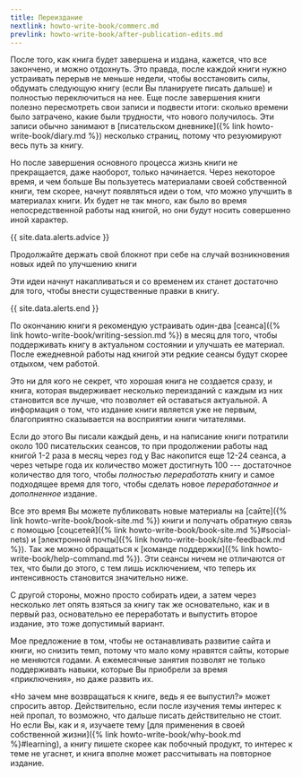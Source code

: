 ```yaml
---
title: Переиздание
nextlink: howto-write-book/commerc.md
prevlink: howto-write-book/after-publication-edits.md
---
```


После того, как книга будет завершена и издана, кажется, что все
закончено, и можно отдохнуть.  Это правда, после каждой книги нужно
устраивать перерыв не меньше недели, чтобы восстановить силы, обдумать
следующую книгу (если Вы планируете писать дальше) и полностью
переключиться на нее.  Еще после завершения книги полезно пересмотреть
свои записи и подвести итоги: сколько времени было затрачено, какие
были трудности, что нового получилось.  Эти записи обычно занимают в
[писательском дневнике]({% link howto-write-book/diary.md %})
несколько страниц, потому что резуюмируют весь путь за книгу.

Но после завершения основного процесса жизнь книги не прекращается,
даже наоборот, только начинается.  Через некоторое время, и чем больше
Вы пользуетесь материалами своей собственной книги, тем скорее, начнут
появляться идеи о том, *что* можно улучшить в материалах книги.  Их
будет не так много, как было во время непосредственной работы над
книгой, но они будут носить совершенно иной характер.

{{ site.data.alerts.advice }}

Продолжайте держать свой блокнот при себе на случай возникновения
новых идей по улучшению книги

Эти идеи начнут накапливаться и со временем их станет достаточно для
того, чтобы внести существенные правки в книгу.

{{ site.data.alerts.end }}

По окончанию книги я рекомендую устраивать один-два [сеанса]({% link
howto-write-book/writing-session.md %}) в месяц для того, чтобы
поддерживать книгу в актуальном состоянии и улучшать ее материал.
После ежедневной работы над книгой эти редкие сеансы будут скорее
отдыхом, чем работой.

Это ни для кого не секрет, что хорошая книга не создается сразу, и
книга, которая выдерживает несколько переизданий с каждым из них
становится все лучше, что позволяет ей оставаться актуальной.  А
информация о том, что издание книги является уже не первым,
благоприятно сказывается на восприятии книги читателями.

Если до этого Вы писали каждый день, и на написание книги потратили
около 100 писательских сеансов, то при продолжении работы над книгой
1-2 раза в месяц через год у Вас накопится еще 12-24 сеанса, а через
четыре года их количество может достигнуть 100 --- достаточное
количество для того, чтобы *полностью переработать* книгу и самое
подходящее время для того, чтобы сделать новое *переработанное и
дополненное* издание.

Все это время Вы можете публиковать новые материалы на [сайте]({% link
howto-write-book/book-site.md %}) книги и получать обратную связь с
помощью [соцсетей]({% link howto-write-book/book-site.md %}#social-nets) и
[электронной почты]({% link howto-write-book/site-feedback.md %}).
Так же можно обращаться к [команде поддержки]({% link
howto-write-book/help-command.md %}).  Эти сеансы ничем не отличаются
от тех, что были до этого, с тем лишь исключением, что теперь их
интенсивность становится значительно ниже.

С другой стороны, можно просто собирать идеи, а затем через несколько
лет опять взяться за книгу так же основательно, как и в первый раз,
основательно ее переработать и выпустить второе издание, это тоже
допустимый вариант.

Мое предложение в том, чтобы не останавливать развитие сайта и книги,
но снизить темп, потому что мало кому нравятся сайты, которые не
меняются годами.  А ежемесячные занятия позволят не только
поддерживать навыки, которые Вы приобрели за время «приключения», но
даже развить их.

«Но зачем мне возвращаться к книге, ведь я ее выпустил?» может
спросить автор.  Действительно, если после изучения темы интерес к ней
пропал, то возможно, что дальше писать действительно не стоит.  Но
если Вы, как и я, изучаете тему [для применения в своей собственной
жизни]({% link howto-write-book/why-book.md %}#learning), а книгу
пишете скорее как побочный продукт, то интерес к теме не угаснет, и
книга вполне может рассчитывать на повторное издание.
